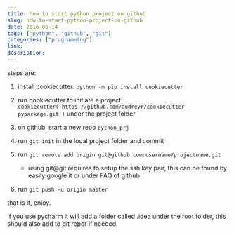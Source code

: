 ```yaml
---
title: how to start python project on github
slug: how-to-start-python-project-on-github
date: 2016-06-14
tags: ["python", "github", "git"]
categories: ["programming"]
link:
description:
---
```


steps are:

1.  install cookiecutter: `python -m pip install cookiecutter`
2.  run cookiecutter to initiate a project: `cookiecutter('https://github.com/audreyr/cookiecutter-pypackage.git')` under the project folder
3.  on github, start a new repo `python_prj`
4.  run `git init` in the local project folder and commit
5.  run `git remote add origin git@github.com:username/projectname.git`

    - using git@git requires to setup the ssh key pair, this can be found by easily google it or under FAQ of github

6.  run `git push -u origin master`

that is it, enjoy.

if you use pycharm it will add a folder called .idea under the root folder, this should also add to git repor if needed.
